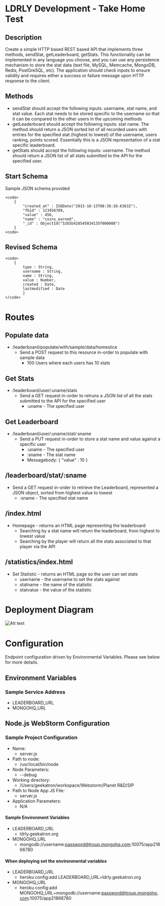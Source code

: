 # LDRLY Development - Take Home Test
## Description
Create a simple HTTP based REST based API that implements three methods, sendStat,
getLeaderboard, getStats. This functionality can be implemented in any language you choose,
and you can use any persistence mechanism to store the stat data (text file, MySQL,
Memcache, MongoDB, Redis, PostGreSQL, etc). The application should check inputs to ensure
validity and requires either a success or failure message upon HTTP response to the client.

## Methods
* sendStat should accept the following inputs: username, stat name, and stat value. Each
stat needs to be stored specific to the username so that it can be compared to the other
users in the upcoming methods
* getLeaderboard should accept the following inputs: stat name. The method should
return a JSON sorted list of all recorded users with entries for the specified stat (highest
to lowest) of the username, users ranking, points scored. Essentially this is a JSON
representation of a stat specific leaderboard.
* getStats should accept the following inputs: username. The method should return a
JSON list of all stats submitted to the API for the specified user.

## Start Schema
Sample JSON schema provided

    <code>
        {
            "created_at" : ISODate("2013-10-13T08:38:10.6363Z"),
            "fbid" : 123456789,
            "value" : 456,
            "name" : "coins_earned",
            "_id" : ObjectId("5265b428545034135f000008")
        }
    <code>

## Revised Schema
    <code>
        {
            type : String,
            username : String,
            name : String,
            value : Number,
            created : Date,
            lastmodified : Date
            }
    </code>

# Routes
## Populate data
*   /leaderboard/populate/with/sample/data/homeslice
    + Send a POST request to this resource in-order to populate with sample data
        + 100 Users where each users has 10 stats
## Get Stats
* /leaderboard/user/:uname/stats
    + Send a GET request in-order to retruns a JSON list of all the stats submitted to the API for the specified user
        + :uname - The specified user
## Get Leaderboard
* /leaderboard/user/:uname/stat/:sname
    + Send a PUT request in-order to store a stat name and value against a specific user
        + :uname - The specified user
        + :sname - The stat name
        + Messagebody: { "value" : 10 }
## /leaderboard/stat/:sname
* Send a GET request in-order to retrieve the Leaderboard, represented a JSON object, sorted from highest value to lowest
    + :sname - The specified stat name
## /index.html
* Homepage - returns an HTML page representing the leaderboard
    + Searching by a stat name will return the leaderboard, from highest to lowest value
    + Searching by the player will return all the stats associated to that player via the API
## /statistics/index.html
* Set Statistic - returns an HTML page so the user can set stats
    + username - the username to set the stats against
    + statname - the name of the statistic
    + statvalue - the value of the statistic

# Deployment Diagram
![Alt text](http://ldrly.geekatron.org/img/LDRLY-Leaderboard-Depoyment-Diagram.png)

# Configuration

Endpoint configuration driven by Environmental Variables. Please see below for more details.

## Environment Variables
### Sample Service Address
* LEADERBOARD_URL
* MONGOHQ_URL


## Node.js WebStorm Configuration
### Sample Project Configuration
* Name:
    + server.js
* Path to node:
    + /usr/local/bin/node
* Node Parameters:
    + --debug
* Working directory:
    + /Users/geekatron/workspace/Webstorm/Planet R&D/SIP
* Path to Node App JS File:
    + server.js
* Application Parameters:
    + N/A

#### Sample Environment Variables
* LEADERBOARD_URL
    + ldrly.geekatron.org
* MONGOHQ_URL
    + mongodb://username:password@troup.mongohq.com:10075/app21866780

#### When deploying set the environmental variables
* LEADERBOARD_URL
     + heroku config:add LEADERBOARD_URL=ldrly.geekatron.org
 * MONGOHQ_URL
     + heroku config:add MONGOHQ_URL=mongodb://username:password@troup.mongohq.com:10075/app21866780


